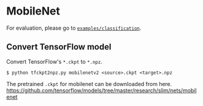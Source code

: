 # MobileNet

For evaluation, please go to [`examples/classification`](https://github.com/chainer/chainercv/tree/master/examples/classification).

## Convert TensorFlow model
Convert TensorFlow's `*.ckpt` to `*.npz`.

```
$ python tfckpt2npz.py mobilenetv2 <source>.ckpt <target>.npz
```

The pretrained `.ckpt` for mobilenet can be downloaded from here.
https://github.com/tensorflow/models/tree/master/research/slim/nets/mobilenet
